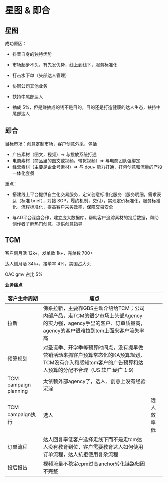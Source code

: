 # 星图 & 即合

## 星图

成功原因：

- 抖音自身的独特优势

- 市场起步不久，有先发优势，线上到线下，服务标准化
- 打击水下单（头部达人管理）
- 协同公司其他业务
- 扶持中尾部达人
- 抽成 5%，但是赚抽成的钱不是目的，目的还是打造健康的达人生态，扶持中尾部达人

## 即合

目标市场：创意定制市场，客户创意外采，包括

- 广告素材（图文，视频）=> 与投放系统打通
- 电商素材（商品里的图文或视频，带货视频）=> 与电商团队强绑定
- 经营素材（主要是企业号素材）=> 与 dou+ 能力打通，打包创意和流量的产投一体化套餐



重点：

- 搭建线上平台提供自主化交易服务，定义创意标准化服务（服务明细，需求表达（标准 brief），对接 SOP，履约机制，交付），实现定价标准化，服务标准化，流程标准化，提高客户采买效率，保障交易安全

- 与AD平台深度合作，建立庞大数据库，帮助客户追踪素材的投后数据，帮助创作者了解热门创意，提供创意指导

  

## TCM

客户侧月活 12k+，发单数 1k+，完单数 700+

达人侧月活 34k+，接单率 4%，美国占大头

OAC gmv 占比 5%

**业务痛点**

| 客户生命周期          | 痛点                                                         |            |
| --------------------- | ------------------------------------------------------------ | ---------- |
| 拉新                  | 佛系拉新，主要靠GBS主动介绍给TCM；公司内部产品，走TCM的很少市场上头部Agency的实力强，agency手里的客户、订单质量高，agency的客户很难拉到tcm上面来客户流失率高 |            |
| 预算规划              | 对圣诞季、开学季等预算时间点，没有提早做营销活动来抓客户预算常态化的KA预算规划，TCM没有介入和感知tcm客户的广告预算和达人预算的分配不合理（US 软广:硬广 1:9) |            |
| TCM campaign planning | 太依赖外部agency了，选人、创意上没有经验沉淀                 |            |
| TCM campaign执行      | 选人                                                         | 选人效率低 |
| 订单流程              | 达人回复率低客户选择走线下而不是走tcm达人没有教育到位，客户需要教育达人如何使用订单流程，达人抗拒使用复杂流程 |            |
| 投后报告              | 视频流量不稳定cpm过高anchor转化链路归因不完整                |            |